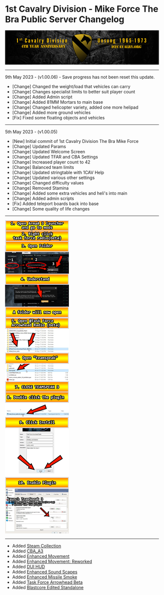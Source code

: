 # 1st Cavalry Division - Mike Force The Bra Public Server Changelog

[![1Cav-Anniversary-logo](/assets/alt_1stCAV.png)](https://1stcavalry.org)

***

  9th May 2023 - (v1.00.06) - Save progress has not been reset this update.
+ [Change] Changed the weight/load that vehicles can carry
+ [Change] Changes specialist limits to better suit player count
+ [Change] Added Admin script
+ [Change] Added 81MM Mortars to main base
+ [Change] Changed helicopter variety, added one more helipad
+ [Change] Added more ground vehicles
+ [Fix] Fixed some floating objects and vehicles

***

  5th May 2023 - (v1.00.05)
+	[New] Initial commit of 1st Cavalry Division The Bra Mike Force
+	[Change] Updated Params
+	[Change] Updated Welcome Screen
+	[Change] Updated TFAR and CBA Settings
+	[Change] Increased player count to 42
+	[Change] Balanced team limits
+	[Change] Updated stringtable with 1CAV Help
+	[Change] Updated various other settings
+	[Change] Changed difficulty values
+	[Change] Removed Stamina
+	[Change] Added some extra vehicles and heli's into main
+	[Change] Added admin scripts
+	[Fix] Added teleport boards back into base
+ [Change] Some quality of life changes

***

![TFAR TS Install Infographic](/assets/tfar-ts-install.jpg)

***

+ Added [Steam Collection](https://steamcommunity.com/sharedfiles/filedetails/?id=2972467738)
+ Added [CBA_A3](https://steamcommunity.com/workshop/filedetails/?id=450814997)
+ Added [Enhanced Movement](https://steamcommunity.com/workshop/filedetails/?id=333310405)
+ Added [Enhanced Movement: Reworked](https://steamcommunity.com/sharedfiles/filedetails/?id=2034363662)
+ Added [DUI HUD](https://steamcommunity.com/workshop/filedetails/?id=1638341685)
+ Added [Enhanced Sound Scapes](https://steamcommunity.com/sharedfiles/filedetails/?id=825179978)
+ Added [Enhanced Missile Smoke](https://steamcommunity.com/sharedfiles/filedetails/?id=1484261993)
+ Added [Task Force Arrowhead Beta](https://steamcommunity.com/sharedfiles/filedetails/?id=894678801)
+ Added [Blastcore Edited Standalone](https://steamcommunity.com/sharedfiles/filedetails/?id=767380317)
